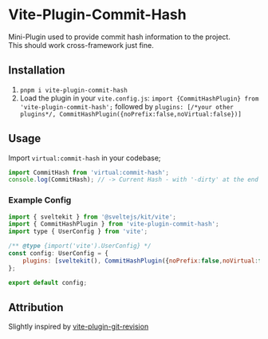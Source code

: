 # Vite-Plugin-Commit-Hash

Mini-Plugin used to provide commit hash information to the project.<br/>
This should work cross-framework just fine.

## Installation

1. `pnpm i vite-plugin-commit-hash`
2. Load the plugin in your `vite.config.js`: `import {CommitHashPlugin} from 'vite-plugin-commit-hash';` followed by `plugins: [/*your other plugins*/, CommitHashPlugin({noPrefix:false,noVirtual:false})]`

## Usage
Import `virtual:commit-hash` in your codebase;
```js
import CommitHash from 'virtual:commit-hash';
console.log(CommitHash); // -> Current Hash - with '-dirty' at the end if there's uncommitted work.
```

### Example Config

```js
import { sveltekit } from '@sveltejs/kit/vite';
import { CommitHashPlugin } from 'vite-plugin-commit-hash';
import type { UserConfig } from 'vite';

/** @type {import('vite').UserConfig} */
const config: UserConfig = {
	plugins: [sveltekit(), CommitHashPlugin({noPrefix:false,noVirtual:false})]
};

export default config;
```

## Attribution
Slightly inspired by [vite-plugin-git-revision](https://github.com/qduld/vite-plugin-git-revision)
